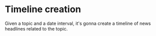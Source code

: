 # Timeline creation
Given a topic and a date interval, it's gonna create a timeline of news headlines related to the topic.
